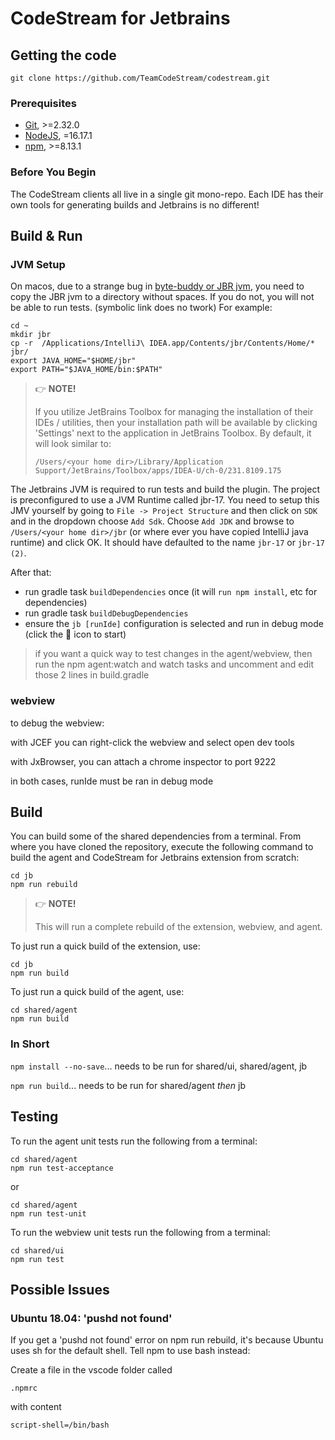 # CodeStream for Jetbrains

## Getting the code

```shell
git clone https://github.com/TeamCodeStream/codestream.git
```

### Prerequisites

- [Git](https://git-scm.com/), >=2.32.0
- [NodeJS](https://nodejs.org/en/), =16.17.1
- [npm](https://npmjs.com/), >=8.13.1

### Before You Begin

The CodeStream clients all live in a single git mono-repo. Each IDE has their own tools for generating builds and Jetbrains is no different!

## Build & Run

### JVM Setup

On macos, due to a strange bug in [byte-buddy or JBR jvm](https://github.com/raphw/byte-buddy/issues/732), you need
to copy the JBR jvm to a directory without spaces. If you do not, you will not be able to run tests.
(symbolic link does no twork) For example:

```shell
cd ~
mkdir jbr
cp -r  /Applications/IntelliJ\ IDEA.app/Contents/jbr/Contents/Home/* jbr/
export JAVA_HOME="$HOME/jbr"
export PATH="$JAVA_HOME/bin:$PATH"
```

> 👉 **NOTE!**
>
> If you utilize JetBrains Toolbox for managing the installation of their IDEs / utilities, then your installation path will be available by clicking 'Settings' next to the application in JetBrains Toolbox. By default, it will look similar to:
>
> `/Users/<your home dir>/Library/Application Support/JetBrains/Toolbox/apps/IDEA-U/ch-0/231.8109.175`

The Jetbrains JVM is required to run tests and build the plugin. The project is preconfigured to use a
JVM Runtime called jbr-17. You need to setup this JMV yourself by going to 
`File -> Project Structure` and then click on `SDK` and in the dropdown choose `Add Sdk`. 
Choose `Add JDK` and browse to `/Users/<your home dir>/jbr`
(or where ever you have copied IntelliJ java runtime) and click OK. It should have defaulted to the name `jbr-17` or `jbr-17 (2)`.

After that:

- run gradle task `buildDependencies` once (it will `run npm install`, etc for dependencies)
- run gradle task `buildDebugDependencies`
- ensure the `jb [runIde]` configuration is selected and run in debug mode (click the :bug: icon to start)

> if you want a quick way to test changes in the agent/webview, then run the npm agent:watch and watch tasks and uncomment and edit those 2 lines in build.gradle

### webview

to debug the webview:

with JCEF you can right-click the webview and select open dev tools

with JxBrowser, you can attach a chrome inspector to port 9222

in both cases, runIde must be ran in debug mode

## Build

You can build some of the shared dependencies from a terminal. From where you have cloned the repository, execute the following command to build the agent and CodeStream for Jetbrains extension from scratch:

```shell
cd jb
npm run rebuild
```

> 👉 **NOTE!**
>
> This will run a complete rebuild of the extension, webview, and agent.

To just run a quick build of the extension, use:

```shell
cd jb
npm run build
```

To just run a quick build of the agent, use:

```shell
cd shared/agent
npm run build
```

### In Short

`npm install --no-save`... needs to be run for shared/ui, shared/agent, jb

`npm run build`... needs to be run for shared/agent _then_ jb

## Testing

To run the agent unit tests run the following from a terminal:

```shell
cd shared/agent
npm run test-acceptance
```

or

```shell
cd shared/agent
npm run test-unit
```

To run the webview unit tests run the following from a terminal:

```shell
cd shared/ui
npm run test
```

## Possible Issues

### Ubuntu 18.04: 'pushd not found'

If you get a 'pushd not found' error on npm run rebuild, it's because Ubuntu uses sh for the default shell. Tell npm to use bash instead:

Create a file in the vscode folder called

```shell
.npmrc
```

with content

```shell
script-shell=/bin/bash
```
